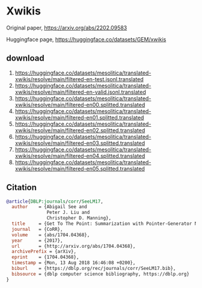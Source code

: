 # Xwikis

Original paper, https://arxiv.org/abs/2202.09583

Huggingface page, https://huggingface.co/datasets/GEM/xwikis

## download

1. https://huggingface.co/datasets/mesolitica/translated-xwikis/resolve/main/filtered-en-test.jsonl.translated
2. https://huggingface.co/datasets/mesolitica/translated-xwikis/resolve/main/filtered-en-valid.jsonl.translated
3. https://huggingface.co/datasets/mesolitica/translated-xwikis/resolve/main/filtered-en00.splitted.translated
4. https://huggingface.co/datasets/mesolitica/translated-xwikis/resolve/main/filtered-en01.splitted.translated
5. https://huggingface.co/datasets/mesolitica/translated-xwikis/resolve/main/filtered-en02.splitted.translated
6. https://huggingface.co/datasets/mesolitica/translated-xwikis/resolve/main/filtered-en03.splitted.translated
7. https://huggingface.co/datasets/mesolitica/translated-xwikis/resolve/main/filtered-en04.splitted.translated
8. https://huggingface.co/datasets/mesolitica/translated-xwikis/resolve/main/filtered-en05.splitted.translated

## Citation

```bibtex
@article{DBLP:journals/corr/SeeLM17,
  author    = {Abigail See and
               Peter J. Liu and
               Christopher D. Manning},
  title     = {Get To The Point: Summarization with Pointer-Generator Networks},
  journal   = {CoRR},
  volume    = {abs/1704.04368},
  year      = {2017},
  url       = {http://arxiv.org/abs/1704.04368},
  archivePrefix = {arXiv},
  eprint    = {1704.04368},
  timestamp = {Mon, 13 Aug 2018 16:46:08 +0200},
  biburl    = {https://dblp.org/rec/journals/corr/SeeLM17.bib},
  bibsource = {dblp computer science bibliography, https://dblp.org}
}
```